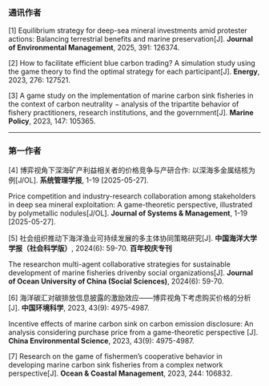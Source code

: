 ### **通讯作者** 
[1]	Equilibrium strategy for deep-sea mineral investments amid protester actions: Balancing terrestrial benefits and marine preservation[J]. **Journal of Environmental Management**, 2025, 391: 126374.

[2]	How to facilitate efficient blue carbon trading? A simulation study using the game theory to find the optimal strategy for each participant[J]. **Energy**, 2023, 276: 127521.

[3]	A game study on the implementation of marine carbon sink fisheries in the context of carbon neutrality − analysis of the tripartite behavior of fishery practitioners, research institutions, and the government[J]. **Marine Policy**, 2023, 147: 105365.

---

### **第一作者** 
[4]	博弈视角下深海矿产利益相关者的价格竞争与产研合作: 以深海多金属结核为例[J/OL]. **系统管理学报**, 1-19 [2025-05-27].

Price competition and industry-research collaboration among  stakeholders in deep sea mineral exploitation: A game-theoretic perspective, illustrated by polymetallic nodules[J/OL]. **Journal of Systems & Management**, 1-19 [2025-05-27].


[5]	社会组织推动下海洋渔业可持续发展的多主体协同策略研究[J]. **中国海洋大学学报（社会科学版）**, 2024(6): 59-70. **百年校庆专刊**

The researchon multi-agent collaborative strategies for sustainable development of marine fisheries drivenby social organizations[J]. **Journal of Ocean University of China (Social Sciences)**, 2024(6): 59-70.


[6]	海洋碳汇对碳排放信息披露的激励效应——博弈视角下考虑购买价格的分析[J]. **中国环境科学**, 2023, 43(9): 4975-4987.

Incentive effects of marine carbon sink on carbon emission disclosure: An analysis considering purchase price from a game-theoretic perspective [J]. **China Environmental Science**, 2023, 43(9): 4975-4987.


[7]	Research on the game of fishermen’s cooperative behavior in developing marine carbon sink fisheries from a complex network perspective[J]. **Ocean & Coastal Management**, 2023, 244: 106832.